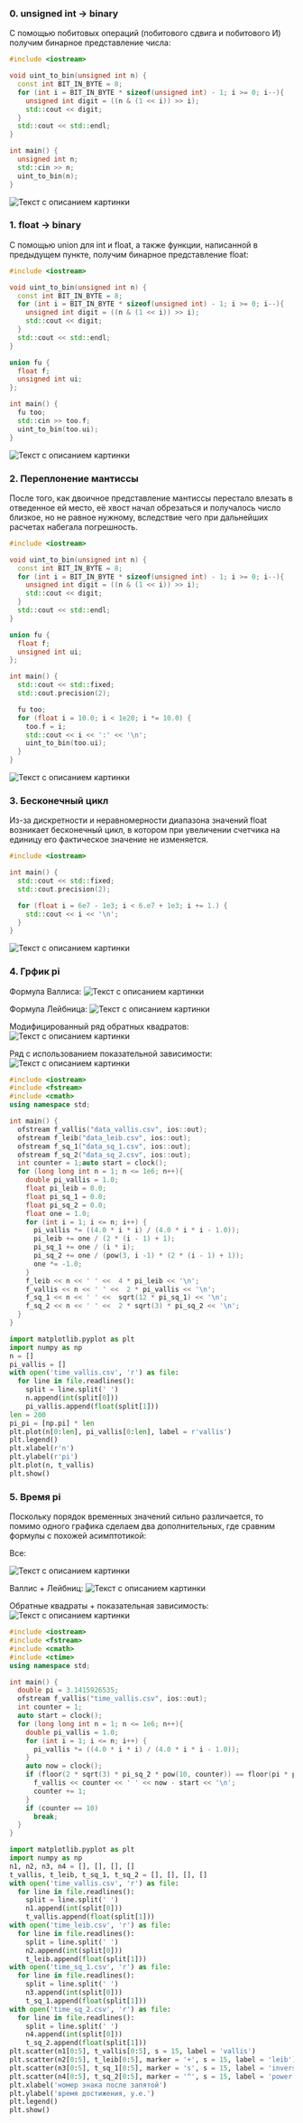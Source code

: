 ### 0. unsigned int -> binary
С помощью побитовых операций (побитового сдвига и побитового И) получим бинарное представление числа:
```C++
#include <iostream>

void uint_to_bin(unsigned int n) {
  const int BIT_IN_BYTE = 8;
  for (int i = BIT_IN_BYTE * sizeof(unsigned int) - 1; i >= 0; i--){
    unsigned int digit = ((n & (1 << i)) >> i);
    std::cout << digit;
  }
  std::cout << std::endl;
}

int main() {
  unsigned int n;
  std::cin >> n;
  uint_to_bin(n);
}

```
![Текст с описанием картинки](uint_to_bin_2.png)

### 1. float -> binary

С помощью union для int и float, а также функции, написанной в предыдущем пункте, получим бинарное представление float:

```C++
#include <iostream>

void uint_to_bin(unsigned int n) {
  const int BIT_IN_BYTE = 8;
  for (int i = BIT_IN_BYTE * sizeof(unsigned int) - 1; i >= 0; i--){
    unsigned int digit = ((n & (1 << i)) >> i);
    std::cout << digit;
  }
  std::cout << std::endl;
}

union fu {
  float f;
  unsigned int ui;
};

int main() {
  fu too;
  std::cin >> too.f;
  uint_to_bin(too.ui);
}
```

![Текст с описанием картинки](float_uint.png)

### 2. Переплонение мантиссы
После того, как двоичное представление мантиссы перестало влезать в отведенное ей место, её хвост начал обрезаться и получалось число близкое, но не равное нужному, вследствие чего при дальнейших расчетах набегала погрешность.

```C++
#include <iostream>

void uint_to_bin(unsigned int n) {
  const int BIT_IN_BYTE = 8;
  for (int i = BIT_IN_BYTE * sizeof(unsigned int) - 1; i >= 0; i--){
    unsigned int digit = ((n & (1 << i)) >> i);
    std::cout << digit;
  }
  std::cout << std::endl;
}

union fu {
  float f;
  unsigned int ui;
};

int main() {
  std::cout << std::fixed;
  std::cout.precision(2);

  fu too;
  for (float i = 10.0; i < 1e20; i *= 10.0) {
    too.f = i;
    std::cout << i << ':' << '\n';
    uint_to_bin(too.ui);
  }
}

```

![Текст с описанием картинки](owerflow.png)

### 3. Бесконечный цикл
Из-за дискретности и неравномерности диапазона
значений float возникает бесконечный цикл, в котором при увеличении счетчика на единицу его фактическое значение не изменяется.

```C++
#include <iostream>

int main() {
  std::cout << std::fixed;
  std::cout.precision(2);

  for (float i = 6e7 - 1e3; i < 6.e7 + 1e3; i += 1.) {
    std::cout << i << '\n';
  }
}
```
![Текст с описанием картинки](loop.png)

### 4. Грфик pi

Формула Валлиса:
![Текст с описанием картинки](vallis.png)

Формула Лейбница:
![Текст с описанием картинки](leib.png)

Модифицированный ряд обратных квадратов:
![Текст с описанием картинки](sq1.png)

Ряд с использованием показательной зависимости:
![Текст с описанием картинки](sq2png)

```C++
#include <iostream>
#include <fstream>
#include <cmath>
using namespace std;

int main() {
  ofstream f_vallis("data_vallis.csv", ios::out);
  ofstream f_leib("data_leib.csv", ios::out);
  ofstream f_sq_1("data_sq_1.csv", ios::out);
  ofstream f_sq_2("data_sq_2.csv", ios::out);
  int counter = 1;auto start = clock();
  for (long long int n = 1; n <= 1e6; n++){
    double pi_vallis = 1.0;
    float pi_leib = 0.0;
    float pi_sq_1 = 0.0;
    float pi_sq_2 = 0.0;
    float one = 1.0;
    for (int i = 1; i <= n; i++) {
      pi_vallis *= ((4.0 * i * i) / (4.0 * i * i - 1.0));
      pi_leib += one / (2 * (i - 1) + 1);
      pi_sq_1 += one / (i * i);
      pi_sq_2 += one / (pow(3, i -1) * (2 * (i - 1) + 1));
      one *= -1.0;
    }
    f_leib << n << ' ' <<  4 * pi_leib << '\n';
    f_vallis << n << ' ' <<  2 * pi_vallis << '\n';
    f_sq_1 << n << ' ' <<  sqrt(12 * pi_sq_1) << '\n';
    f_sq_2 << n << ' ' <<  2 * sqrt(3) * pi_sq_2 << '\n';
  }
}
```

```python
import matplotlib.pyplot as plt
import numpy as np
n = []
pi_vallis = []
with open('time_vallis.csv', 'r') as file:
  for line in file.readlines():
    split = line.split(' ')
    n.append(int(split[0]))
    pi_vallis.append(float(split[1]))
len = 200
pi_pi = [np.pi] * len
plt.plot(n[0:len], pi_vallis[0:len], label = r'vallis')
plt.legend()
plt.xlabel(r'n')
plt.ylabel(r'pi')
plt.plot(n, t_vallis)
plt.show()
```

### 5. Время pi

Поскольку порядок временных значений сильно различается, то помимо одного графика сделаем два дополнительных, где сравним формулы с похожей асимптотикой:


Все:

![Текст с описанием картинки](all_2.png)

Валлис + Лейбниц:
![Текст с описанием картинки](val_leib.png)

Обратные квадраты + показательная зависимость:
![Текст с описанием картинки](sq.png)

```C++
#include <iostream>
#include <fstream>
#include <cmath>
#include <ctime>
using namespace std;

int main() {
  double pi = 3.1415926535;
  ofstream f_vallis("time_vallis.csv", ios::out);
  int counter = 1;
  auto start = clock();
  for (long long int n = 1; n <= 1e6; n++){
    double pi_vallis = 1.0;
    for (int i = 1; i <= n; i++) {
      pi_vallis *= ((4.0 * i * i) / (4.0 * i * i - 1.0));
    }
    auto now = clock();
    if (floor(2 * sqrt(3) * pi_sq_2 * pow(10, counter)) == floor(pi * pow(10, counter))) {
      f_vallis << counter << ' ' << now - start << '\n';
      counter += 1;
    }
    if (counter == 10)
      break;
  }
}
```

```python
import matplotlib.pyplot as plt
import numpy as np
n1, n2, n3, n4 = [], [], [], []
t_vallis, t_leib, t_sq_1, t_sq_2 = [], [], [], []
with open('time_vallis.csv', 'r') as file:
  for line in file.readlines():
    split = line.split(' ')
    n1.append(int(split[0]))
    t_vallis.append(float(split[1]))
with open('time_leib.csv', 'r') as file:
  for line in file.readlines():
    split = line.split(' ')
    n2.append(int(split[0]))
    t_leib.append(float(split[1]))
with open('time_sq_1.csv', 'r') as file:
  for line in file.readlines():
    split = line.split(' ')
    n3.append(int(split[0]))
    t_sq_1.append(float(split[1]))
with open('time_sq_2.csv', 'r') as file:
  for line in file.readlines():
    split = line.split(' ')
    n4.append(int(split[0]))
    t_sq_2.append(float(split[1]))
plt.scatter(n1[0:5], t_vallis[0:5], s = 15, label = 'vallis')
plt.scatter(n2[0:5], t_leib[0:5], marker = '+', s = 15, label = 'leib')
plt.scatter(n3[0:5], t_sq_1[0:5], marker = 's', s = 15, label = 'inverse squares')
plt.scatter(n4[0:5], t_sq_2[0:5], marker = '^', s = 15, label = 'power series')
plt.xlabel('номер знака после запятой')
plt.ylabel('время достижения, у.е.')
plt.legend()
plt.show()
```
